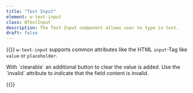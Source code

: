```yaml
---
title: "Text Input"
element: w-text-input
class: WTextInput
description: The Text Input component allows user to type in text.
draft: false
---
```


{{<rawhtml>}}
<w-markdown spacing="s">
`w-text-input` supports common attributes like the HTML `input`-Tag like `value` or `placeholder`.
</w-markdown>
<w-element-example>
    <w-pane spacing="s">
        <w-text-input placeholder="Enter some text"></w-text-input>
    </w-pane>
    <w-pane spacing="s">
        <w-text-input placeholder="Enter some text" value="Some content" block></w-text-input>
    </w-pane>
    <w-pane spacing="s">
        <w-text-input kind="password" placeholder="Password" block value="s3cre!"></w-text-input>
    </w-pane>
</w-element-example>

<w-markdown spacing="s">
With `clearable` an additional button to clear the value is added.
</w-markdown>
<w-element-example>
    <w-pane spacing="s">
        <w-text-input placeholder="Enter some text" block clearable></w-text-input>
    </w-pane>
</w-element-example>

<w-markdown spacing="s">
Use the `invalid` attribute to indicate that the field content is invalid.
</w-markdown>
<w-element-example>
    <w-pane spacing="s">
        <w-text-input placeholder="Enter some text" block value="Content is wrong" invalid></w-text-input>
    </w-pane>
</w-element-example>

{{</rawhtml>}}